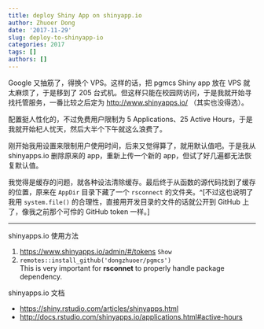 ```yaml
---
title: deploy Shiny App on shinyapp.io
author: Zhuoer Dong
date: '2017-11-29'
slug: deploy-to-shinyapp-io
categories: 2017
tags: []
authors: []
---
```


Google 又抽筋了，得换个 VPS。这样的话，把 pgmcs Shiny app 放在 VPS 就太麻烦了，于是移到了 205 台式机。但这样只能在校园网访问，于是我就开始寻找托管服务，一番比较之后定为 http://www.shinyapps.io/ （其实也没得选）。

配置挺人性化的，不过免费用户限制为 5 Applications、25 Active Hours，于是我就开始杞人忧天，然后大半个下午就这么浪费了。

刚开始我用设置来限制用户使用时间，后来又觉得算了，就用默认值吧。于是我从 shinyapps.io 删除原来的 app，重新上传一个新的 app，但试了好几遍都无法恢复默认值。

我觉得是缓存的问题，就各种设法清除缓存。最后终于从函数的源代码找到了缓存的位置，原来在 `AppDir` 目录下藏了一个 `rsconnect` 的文件夹。^[不过这也说明了我用 `system.file()` 的合理性，直接用开发目录的文件的话就公开到 GitHub 上了，像我之前那个可伶的 GitHub token 一样。]

--------------------------

shinyapps.io 使用方法

1. https://www.shinyapps.io/admin/#/tokens `Show`
2. `remotes::install_github('dongzhuoer/pgmcs')`  
   This is very important for **rsconnet** to properly handle package dependency.

shinyapps.io 文档  

- https://shiny.rstudio.com/articles/shinyapps.html
- http://docs.rstudio.com/shinyapps.io/applications.html#active-hours